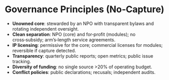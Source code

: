 # Governance Principles (No‑Capture)

- **Unowned core**: stewarded by an NPO with transparent bylaws and rotating independent oversight.
- **Clean separation**: NPO (core) and for‑profit (modules); no cross‑subsidy; arm’s‑length service agreements.
- **IP licensing**: permissive for the core; commercial licenses for modules; reversible if capture detected.
- **Transparency**: quarterly public reports; open metrics; public issue tracking.
- **Diversity of funding**: no single source >20% of operating budget.
- **Conflict policies**: public declarations; recusals; independent audits.

